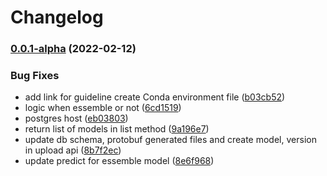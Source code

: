 # Changelog

### [0.0.1-alpha](https://github.com/instill-ai/model-backend/compare/v0.0.0-alpha...v0.0.1-alpha) (2022-02-12)


### Bug Fixes

* add link for guideline create Conda environment file ([b03cb52](https://github.com/instill-ai/model-backend/commit/b03cb52f42013a4cbf33f1386823def1ee480b2e))
* logic when essemble or not ([6cd1519](https://github.com/instill-ai/model-backend/commit/6cd15194248386e97e93c6a807b9443a92c8c00f))
* postgres host ([eb03803](https://github.com/instill-ai/model-backend/commit/eb03803abb334df8f273da3c6f49a3b6ed84db04))
* return list of models in list method ([9a196e7](https://github.com/instill-ai/model-backend/commit/9a196e733b6782a6129dc852927980c9b0c33182))
* update db schema, protobuf generated files and create model, version in upload api ([8b7f2ec](https://github.com/instill-ai/model-backend/commit/8b7f2ecec9cdf1edf875a090ea89bfc284cfee94))
* update predict for essemble model ([8e6f968](https://github.com/instill-ai/model-backend/commit/8e6f96896c51d519226e65567c8b02aaf27d230d))
